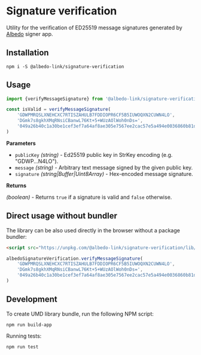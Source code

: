 # Signature verification

Utility for the verification of ED25519 message signatures generated by 
[Albedo](https://github.com/stellar-expert/albedo) signer app.    

## Installation

```
npm i -S @albedo-link/signature-verification
```

## Usage

```js
import {verifyMessageSignature} from '@albedo-link/signature-verification'

const isValid = verifyMessageSignature(
    'GDWPMRQSLXNEHCXC7RTISZAHULB7FDDIOPR6CF5B5IUWOQXN2CUWN4LO',
    'DGmk7s8gkhXMqRNsiCBanwL76Kt+5+WUzAOlWoh0nDs=',
    '049a26b40c1a30be1cef3ef7a64af8ae305e7567ee2cac57e5a494e0036860b81dc417c005e4f4dff6ad6bc52f56f0e61e9d084c2718638bc4f78130fc14d20e'
)
```

**Parameters**

- `publicKey` *(string)* - Ed25519 public key in StrKey encoding (e.g. "GDWP...N4LO").
- `message` *(string)* - Arbitrary text message signed by the given public key.
- `signature` *(string|Buffer|Uint8Array)* - Hex-encoded message signature.

**Returns**

*(boolean)* - Returns `true` if a signature is valid and `false` otherwise.

## Direct usage without bundler

The library can be also used directly in the browser without a package bundler:

```html
<script src="https://unpkg.com/@albedo-link/signature-verification/lib/albedo.signature.verification.js"></script>
```

```js
albedoSignatureVerification.verifyMessageSignature(
    'GDWPMRQSLXNEHCXC7RTISZAHULB7FDDIOPR6CF5B5IUWOQXN2CUWN4LO',
    'DGmk7s8gkhXMqRNsiCBanwL76Kt+5+WUzAOlWoh0nDs=',
    '049a26b40c1a30be1cef3ef7a64af8ae305e7567ee2cac57e5a494e0036860b81dc417c005e4f4dff6ad6bc52f56f0e61e9d084c2718638bc4f78130fc14d20e'
)
```

## Development

To create UMD library bundle, run the following NPM script:

```
npm run build-app
```

Running tests:

```
npm run test
```
